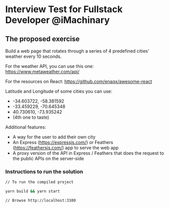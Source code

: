 # Interview Test for Fullstack Developer @iMachinary

## The proposed exercise

Build a web page that rotates through a series of 4 predefined cities' weather every 10 seconds.

For the weather API, you can use this one: https://www.metaweather.com/api/

For the resources on React: https://github.com/enaqx/awesome-react

Latitude and Longitude of some cities you can use:

* -34.603722, -58.381592
* -33.459229, -70.645348
* 40.730610, -73.935242
* (4th one to taste)

Additional features:
- A way for the user to add their own city
- An Express (https://expressjs.com/) or Feathers (https://feathersjs.com/) app to serve the web app
- A proxy version of the API in Express / Feathers that does the request to the public APIs on the server-side

### Instructions to run the solution

```bash
// To run the compiled project

yarn build && yarn start

// Browse http://localhost:3100
```